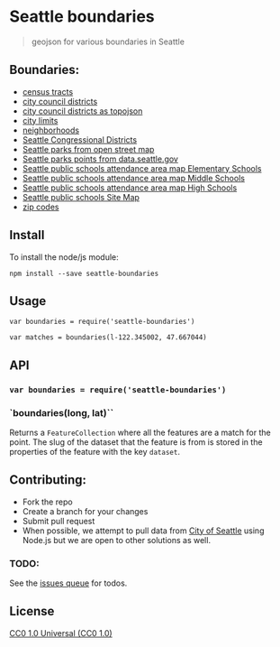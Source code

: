 # Seattle boundaries

> geojson for various boundaries in Seattle

## Boundaries:

- [census tracts](/data/census-tracts.geojson)
- [city council districts](/data/city-council-districts.geojson)
- [city council districts as topojson](/data/city-council-districts.topojson.json)
- [city limits](/data/city-limits.geojson)
- [neighborhoods](/data/neighborhoods.geojson)
- [Seattle Congressional Districts](/data/seattle-congress.geojson)
- [Seattle parks from open street map](/data/seattle-parks-osm.geojson)
- [Seattle parks points from data.seattle.gov](/data/seattle-parks-points.geojson)
- [Seattle public schools attendance area map Elementary Schools](/data/sps_attendance_area_ES.geojson)
- [Seattle public schools attendance area map Middle Schools](/data/sps_attendance_area_MS.geojson)
- [Seattle public schools attendance area map High Schools](/data/sps_attendance_area_HS.geojson)
- [Seattle public schools Site Map](/data/sps_school_site_2015_2016.geojson)
- [zip codes](/data/zip-codes.geojson)

## Install

To install the node/js module:

```
npm install --save seattle-boundaries
```

## Usage

```
var boundaries = require('seattle-boundaries')

var matches = boundaries(l-122.345002, 47.667044)
```

## API

### `var boundaries = require('seattle-boundaries')`

### `boundaries(long, lat)``

Returns a `FeatureCollection` where all the features are a match for the point. The slug of the dataset that the feature is from is stored in the properties of the feature with the key `dataset`.

## Contributing:
- Fork the repo
- Create a branch for your changes
- Submit pull request
- When possible, we attempt to pull data from [City of Seattle](https://data.seattle.gov/) using Node.js but we are open to other solutions
  as well.

### TODO:

See the [issues queue](http://github.com/openseattle/seattle-boundaries/issues) for todos.

## License
[CC0 1.0 Universal (CC0 1.0)](https://creativecommons.org/publicdomain/zero/1.0/)
